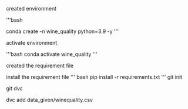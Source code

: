 created environment

'''bash

conda create -n wine_quality python=3.9 -y
'''

activate environment

'''bash
conda activate wine_quality
'''

created the requirement file

install the requirement file
''' bash
pip install -r requirements.txt
'''
git init

git dvc

dvc add data_given/winequality.csv

